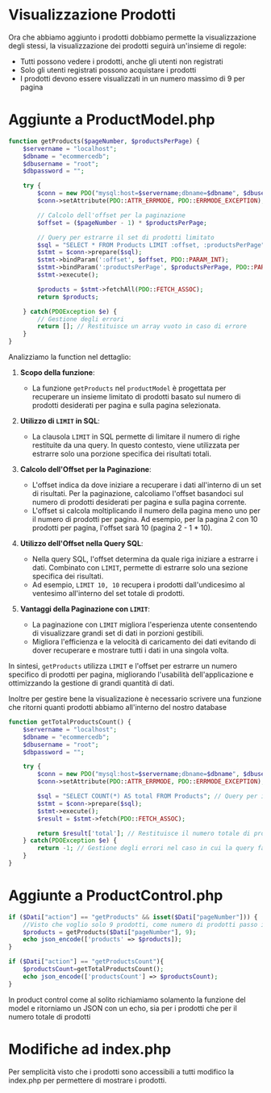 # Visualizzazione Prodotti

Ora che abbiamo aggiunto i prodotti dobbiamo permette la visualizzazione degli stessi, la visualizzazione dei prodotti seguirà un'insieme di regole:

- Tutti possono vedere i prodotti, anche gli utenti non registrati
- Solo gli utenti registrati possono acquistare i prodotti
- I prodotti devono essere visualizzati in un numero massimo di 9 per pagina

# Aggiunte a ProductModel.php

```php
function getProducts($pageNumber, $productsPerPage) {
    $servername = "localhost";
    $dbname = "ecommercedb";
    $dbusername = "root";
    $dbpassword = "";

    try {
        $conn = new PDO("mysql:host=$servername;dbname=$dbname", $dbusername, $dbpassword);
        $conn->setAttribute(PDO::ATTR_ERRMODE, PDO::ERRMODE_EXCEPTION);

        // Calcolo dell'offset per la paginazione
        $offset = ($pageNumber - 1) * $productsPerPage;

        // Query per estrarre il set di prodotti limitato
        $sql = "SELECT * FROM Products LIMIT :offset, :productsPerPage";
        $stmt = $conn->prepare($sql);
        $stmt->bindParam(':offset', $offset, PDO::PARAM_INT);
        $stmt->bindParam(':productsPerPage', $productsPerPage, PDO::PARAM_INT);
        $stmt->execute();

        $products = $stmt->fetchAll(PDO::FETCH_ASSOC);
        return $products;

    } catch(PDOException $e) {
        // Gestione degli errori
        return []; // Restituisce un array vuoto in caso di errore
    }
}
```

Analizziamo la function nel dettaglio:

1. **Scopo della funzione**:
   - La funzione `getProducts` nel `productModel` è progettata per recuperare un insieme limitato di prodotti basato sul numero di prodotti desiderati per pagina e sulla pagina selezionata.

2. **Utilizzo di `LIMIT` in SQL**:
   - La clausola `LIMIT` in SQL permette di limitare il numero di righe restituite da una query. In questo contesto, viene utilizzata per estrarre solo una porzione specifica dei risultati totali.

3. **Calcolo dell'Offset per la Paginazione**:
   - L'offset indica da dove iniziare a recuperare i dati all'interno di un set di risultati. Per la paginazione, calcoliamo l'offset basandoci sul numero di prodotti desiderati per pagina e sulla pagina corrente. 
   - L'offset si calcola moltiplicando il numero della pagina meno uno per il numero di prodotti per pagina. Ad esempio, per la pagina 2 con 10 prodotti per pagina, l'offset sarà 10 (pagina 2 - 1 * 10).

4. **Utilizzo dell'Offset nella Query SQL**:
   - Nella query SQL, l'offset determina da quale riga iniziare a estrarre i dati. Combinato con `LIMIT`, permette di estrarre solo una sezione specifica dei risultati. 
   - Ad esempio, `LIMIT 10, 10` recupera i prodotti dall'undicesimo al ventesimo all'interno del set totale di prodotti.

5. **Vantaggi della Paginazione con `LIMIT`**:
   - La paginazione con `LIMIT` migliora l'esperienza utente consentendo di visualizzare grandi set di dati in porzioni gestibili.
   - Migliora l'efficienza e la velocità di caricamento dei dati evitando di dover recuperare e mostrare tutti i dati in una singola volta.

In sintesi, `getProducts` utilizza `LIMIT` e l'offset per estrarre un numero specifico di prodotti per pagina, migliorando l'usabilità dell'applicazione e ottimizzando la gestione di grandi quantità di dati.


Inoltre per gestire bene la visualizazione è necessario scrivere una funzione che ritorni quanti prodotti abbiamo all'interno del nostro database

```php
function getTotalProductsCount() {
    $servername = "localhost";
    $dbname = "ecommercedb";
    $dbusername = "root";
    $dbpassword = "";

    try {
        $conn = new PDO("mysql:host=$servername;dbname=$dbname", $dbusername, $dbpassword);
        $conn->setAttribute(PDO::ATTR_ERRMODE, PDO::ERRMODE_EXCEPTION);

        $sql = "SELECT COUNT(*) AS total FROM Products"; // Query per il conteggio dei prodotti
        $stmt = $conn->prepare($sql);
        $stmt->execute();
        $result = $stmt->fetch(PDO::FETCH_ASSOC);

        return $result['total']; // Restituisce il numero totale di prodotti
    } catch(PDOException $e) {
        return -1; // Gestione degli errori nel caso in cui la query fallisca
    }
}
```

# Aggiunte a ProductControl.php


```php
if ($Dati["action"] == "getProducts" && isset($Dati["pageNumber"])) {
    //Visto che voglio solo 9 prodotti, come numero di prodotti passo il numero fisso 9 
    $products = getProducts($Dati["pageNumber"], 9);
    echo json_encode(['products' => $products]);
}

if ($Dati["action"] == "getProductsCount"){
    $productsCount=getTotalProductsCount();
    echo json_encode(['productsCount'] => $productsCount);
}
```

In product control come al solito richiamiamo solamento la funzione del model e ritorniamo un JSON con un echo, sia per i prodotti che per il numero totale di prodotti

# Modifiche ad index.php

Per semplicità visto che i prodotti sono accessibili a tutti modifico la index.php per permettere di mostrare i prodotti.

